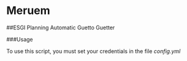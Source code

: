 # Meruem

##ESGI Planning Automatic Guetto Guetter

###Usage

To use this script, you must set your credentials in the file *config.yml*